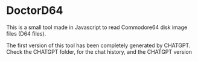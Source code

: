 # DoctorD64

This is a small tool made in Javascript to read Commodore64 disk image files (D64 files).

The first version of this tool has been completely generated by CHATGPT.
Check the CHATGPT folder, for the chat history, and the CHATGPT version
